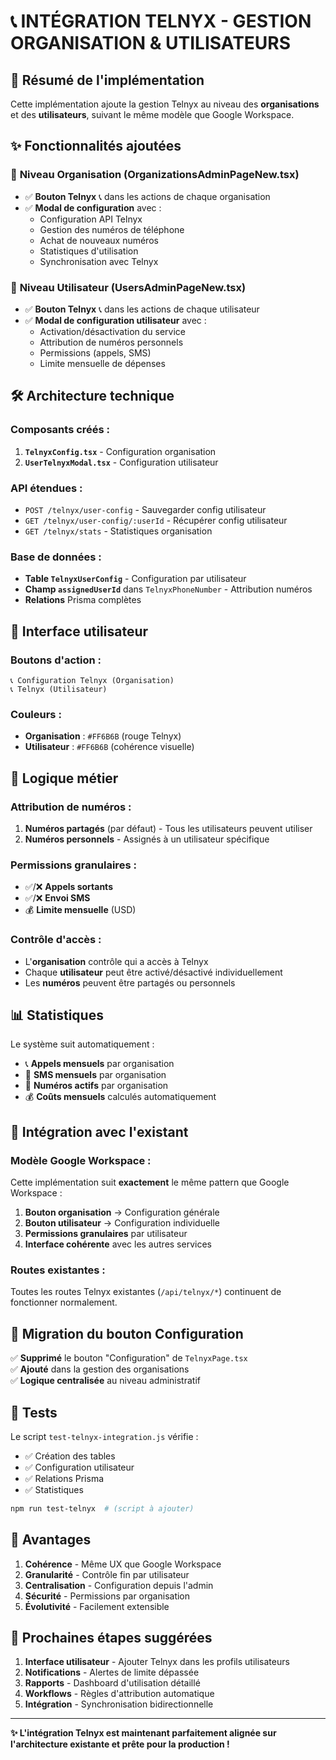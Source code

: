 # 📞 INTÉGRATION TELNYX - GESTION ORGANISATION & UTILISATEURS

## 🎯 Résumé de l'implémentation

Cette implémentation ajoute la gestion Telnyx au niveau des **organisations** et des **utilisateurs**, suivant le même modèle que Google Workspace.

## ✨ Fonctionnalités ajoutées

### 🏢 **Niveau Organisation (OrganizationsAdminPageNew.tsx)**
- ✅ **Bouton Telnyx** 📞 dans les actions de chaque organisation
- ✅ **Modal de configuration** avec :
  - Configuration API Telnyx
  - Gestion des numéros de téléphone
  - Achat de nouveaux numéros
  - Statistiques d'utilisation
  - Synchronisation avec Telnyx

### 👤 **Niveau Utilisateur (UsersAdminPageNew.tsx)**
- ✅ **Bouton Telnyx** 📞 dans les actions de chaque utilisateur
- ✅ **Modal de configuration utilisateur** avec :
  - Activation/désactivation du service
  - Attribution de numéros personnels
  - Permissions (appels, SMS)
  - Limite mensuelle de dépenses

## 🛠️ Architecture technique

### **Composants créés :**
1. **`TelnyxConfig.tsx`** - Configuration organisation
2. **`UserTelnyxModal.tsx`** - Configuration utilisateur

### **API étendues :**
- `POST /telnyx/user-config` - Sauvegarder config utilisateur
- `GET /telnyx/user-config/:userId` - Récupérer config utilisateur  
- `GET /telnyx/stats` - Statistiques organisation

### **Base de données :**
- **Table `TelnyxUserConfig`** - Configuration par utilisateur
- **Champ `assignedUserId`** dans `TelnyxPhoneNumber` - Attribution numéros
- **Relations** Prisma complètes

## 🎨 Interface utilisateur

### **Boutons d'action :**
```
📞 Configuration Telnyx (Organisation)
📞 Telnyx (Utilisateur)
```

### **Couleurs :**
- **Organisation** : `#FF6B6B` (rouge Telnyx)
- **Utilisateur** : `#FF6B6B` (cohérence visuelle)

## 🔄 Logique métier

### **Attribution de numéros :**
1. **Numéros partagés** (par défaut) - Tous les utilisateurs peuvent utiliser
2. **Numéros personnels** - Assignés à un utilisateur spécifique

### **Permissions granulaires :**
- ✅/❌ **Appels sortants**
- ✅/❌ **Envoi SMS**
- 💰 **Limite mensuelle** (USD)

### **Contrôle d'accès :**
- L'**organisation** contrôle qui a accès à Telnyx
- Chaque **utilisateur** peut être activé/désactivé individuellement
- Les **numéros** peuvent être partagés ou personnels

## 📊 Statistiques

Le système suit automatiquement :
- 📞 **Appels mensuels** par organisation
- 💬 **SMS mensuels** par organisation  
- 📱 **Numéros actifs** par organisation
- 💰 **Coûts mensuels** calculés automatiquement

## 🔗 Intégration avec l'existant

### **Modèle Google Workspace :**
Cette implémentation suit **exactement** le même pattern que Google Workspace :
1. **Bouton organisation** → Configuration générale
2. **Bouton utilisateur** → Configuration individuelle
3. **Permissions granulaires** par utilisateur
4. **Interface cohérente** avec les autres services

### **Routes existantes :**
Toutes les routes Telnyx existantes (`/api/telnyx/*`) continuent de fonctionner normalement.

## 🚀 Migration du bouton Configuration

✅ **Supprimé** le bouton "Configuration" de `TelnyxPage.tsx`  
✅ **Ajouté** dans la gestion des organisations  
✅ **Logique centralisée** au niveau administratif

## 🧪 Tests

Le script `test-telnyx-integration.js` vérifie :
- ✅ Création des tables
- ✅ Configuration utilisateur
- ✅ Relations Prisma
- ✅ Statistiques

```bash
npm run test-telnyx  # (script à ajouter)
```

## 🎯 Avantages

1. **Cohérence** - Même UX que Google Workspace
2. **Granularité** - Contrôle fin par utilisateur
3. **Centralisation** - Configuration depuis l'admin
4. **Sécurité** - Permissions par organisation
5. **Évolutivité** - Facilement extensible

## 🔮 Prochaines étapes suggérées

1. **Interface utilisateur** - Ajouter Telnyx dans les profils utilisateurs
2. **Notifications** - Alertes de limite dépassée
3. **Rapports** - Dashboard d'utilisation détaillé
4. **Workflows** - Règles d'attribution automatique
5. **Intégration** - Synchronisation bidirectionnelle

---

**✨ L'intégration Telnyx est maintenant parfaitement alignée sur l'architecture existante et prête pour la production !**
